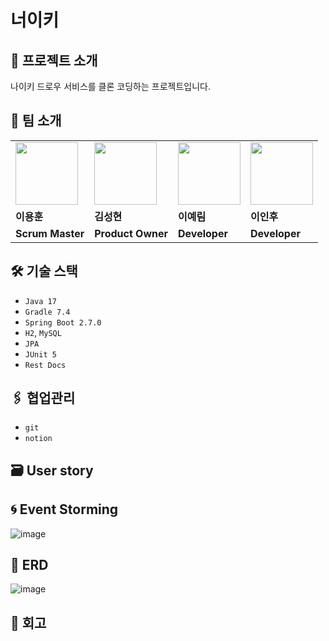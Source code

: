# 너이키

##  🏬 프로젝트 소개
나이키 드로우 서비스를 클론 코딩하는 프로젝트입니다.

## 👬 팀 소개

<table>
  <tr>
    <td>
        <a href="https://github.com/YHLEE9753">
            <img src="https://avatars.githubusercontent.com/u/71916223?v=4" width="100px" />
        </a>
    </td>
    <td>
        <a href="https://github.com/Gosh95">
            <img src="https://avatars.githubusercontent.com/u/78140516?v=4" width="100px" />
        </a>
    </td>
    <td>
        <a href="https://github.com/Leeyerimearth">
            <img src="https://avatars.githubusercontent.com/u/50127628?v=4" width="100px" />
        </a>
    </td>
    <td>
        <a href="https://github.com/ordilov">
            <img src="https://avatars.githubusercontent.com/u/96903161?v=4" width="100px" />
        </a>
    </td>
  </tr>
  <tr>
    <td><b>이용훈</b></td>
    <td><b>김성현</b></td>
    <td><b>이예림</b></td>
    <td><b>이인후</b></td>
  </tr>
  <tr>
    <td><b>Scrum Master</b></td>
    <td><b>Product Owner</b></td>
    <td><b>Developer</b></td>
    <td><b>Developer</b></td>
  </tr>
</table>

## 🛠 기술 스택

- `Java 17`
- `Gradle 7.4`
- `Spring Boot 2.7.0`
- `H2`, `MySQL`
- `JPA`
- `JUnit 5`
- `Rest Docs`

## 🖇 협업관리
- `git`
- `notion`

## 🗃 User story

## 🌀 Event Storming
![image](https://user-images.githubusercontent.com/71916223/177475809-d60ac39b-7c20-4b1b-8dd2-554fb0f9fd8f.png)

## 📑 ERD
![image](https://user-images.githubusercontent.com/71916223/177475913-938765ed-1c46-4b57-ad08-6802735a10e2.png)

## 💬 회고
